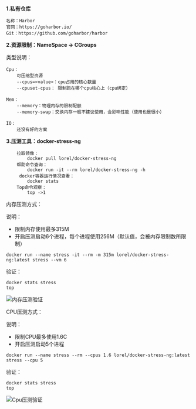 **1.私有仓库**
```
名称：Harbor
官网：https://goharbor.io/
Git：https://github.com/goharbor/harbor
```
    
   
**2.资源限制：NameSpace -> CGroups**


类型说明：

```
Cpu：
    可压缩型资源
    --cpus=<value>：cpu占用的核心数量
    --cpuset-cpus： 限制跑在哪个cpu核心上（cpu绑定）

```

```
Mem：
    --memory：物理内存的限制配额
    --memory-swap：交换内存一般不建议使用，会影响性能（使用也是很小）

```

```
IO：
    还没有好的方案 
```


**3.压测工具：docker-stress-ng**

```
    拉取镜像：
        docker pull lorel/docker-stress-ng
    帮助命令查询：
        docker run -it --rm lorel/docker-stress-ng -h
     docker容器运行情况查看：
        docker stats
    Top命令观察：
        top ->1
```
           

内存压测方式：

说明：
* 限制内存使用最多315M
* 开启压测启动6个进程，每个进程使用256M（默认值，会被内存限制数所限制）
```
docker run --name stress -it --rm -m 315m lorel/docker-stress-ng:latest stress --vm 6
```    

验证：
```
docker stats stress
top
```
![内存压测验证](https://github.com/Aaron1989/DockerNotes/blob/master/2.%E7%A7%81%E6%9C%89%E4%BB%93%E5%BA%93%E5%92%8C%E8%B5%84%E6%BA%90%E9%99%90%E5%88%B6/memcheck.png)

CPU压测方式：

说明：
* 限制CPU最多使用1.6C
* 开启压测启动5个进程
```
docker run --name stress --rm --cpus 1.6 lorel/docker-stress-ng:latest stress --cpu 5
```
    
验证：
```
docker stats stress
top
```
![Cpu压测验证](https://github.com/Aaron1989/DockerNotes/blob/master/2.%E7%A7%81%E6%9C%89%E4%BB%93%E5%BA%93%E5%92%8C%E8%B5%84%E6%BA%90%E9%99%90%E5%88%B6/cpucheck.png)